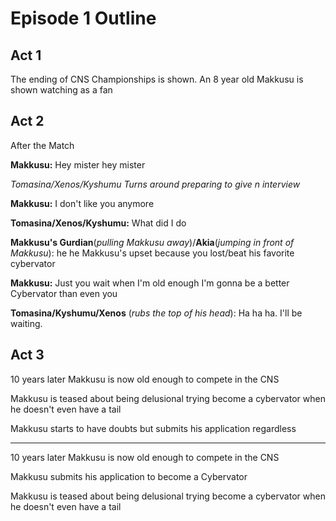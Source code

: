 # Episode 1 Outline
## Act 1
The ending of CNS Championships is shown. An 8 year old Makkusu is shown watching as a fan

## Act 2
After the Match

**Makkusu:** Hey mister hey mister 

*Tomasina/Xenos/Kyshumu Turns around preparing to give n interview*

**Makkusu:** I don't like you anymore

**Tomasina/Xenos/Kyshumu:** What did I do

**Makkusu's Gurdian**(*pulling Makkusu away*)/**Akia**(*jumping in front of Makkusu*): he he Makkusu's upset because you lost/beat his favorite cybervator

**Makkusu:** Just you wait when I'm old enough I'm gonna be a better Cybervator than even you

**Tomasina/Kyshumu/Xenos** (*rubs the top of his head*): Ha ha ha. I'll be waiting.



## Act 3
10 years later Makkusu is now old enough to compete in the CNS

Makkusu is teased about being delusional trying become a cybervator when he doesn't even have a tail

Makkusu starts to have doubts but submits his application regardless
<hr>

10 years later Makkusu is now old enough to compete in the CNS

Makkusu submits his application to become a Cybervator

Makkusu is teased about being delusional trying become a cybervator when he doesn't even have a tail

